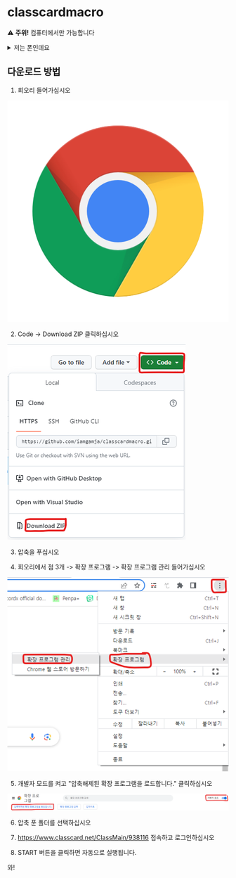 # classcardmacro

⚠️ **주위!** 컴퓨터에서만 가능합니다

<details>
  <summary>저는 폰인데요</summary>
  알빠임?
</details>

## 다운로드 방법

1. 회오리 들어가십시오

![chrome](./image/chrome.png)

2. Code -> Download ZIP 클릭하십시오

![1](./image/1.png)

3. 압축을 푸십시오

4. 회오리에서 점 3개 -> 확장 프로그램 -> 확장 프로그램 관리 들어가십시오

![2](./image/2.png)

5. 개발자 모드를 켜고 "압축해제된 확장 프로그램을 로드합니다." 클릭하십시오

![3](./image/3.png)

6. 압축 푼 폴더를 선택하십시오

7. https://www.classcard.net/ClassMain/938116 접속하고 로그인하십시오

8. START 버튼을 클릭하면 자동으로 실행됩니다.

와!
